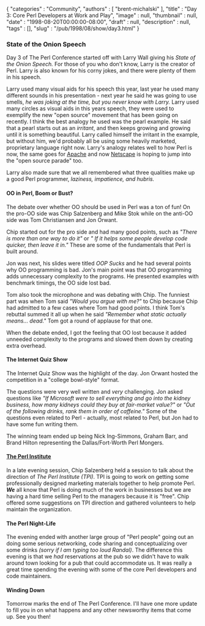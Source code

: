 {
   "categories" : "Community",
   "authors" : [
      "brent-michalski"
   ],
   "title" : "Day 3: Core Perl Developers at Work and Play",
   "image" : null,
   "thumbnail" : null,
   "date" : "1998-08-20T00:00:00-08:00",
   "draft" : null,
   "description" : null,
   "tags" : [],
   "slug" : "/pub/1998/08/show/day3.html"
}



### State of the Onion Speech

Day 3 of The Perl Conference started off with Larry Wall giving his *State of the Onion Speech.* For those of you who don't know, Larry is the creator of Perl. Larry is also known for his corny jokes, and there were plenty of them in his speech.

Larry used many visual aids for his speech this year, last year he used many different sounds in his presentation - next year he said he was going to use smells, *he was joking at the time, but you never know with Larry.* Larry used many circles as visual aids in this years speech, they were used to exemplify the new "open source" movement that has been going on recently. I think the best analogy he used was the pearl example. He said that a pearl starts out as an *irritant*, and then keeps growing and growing until it is something beautiful. Larry called himself the irritant in the example, but without him, we'd probably all be using some heavily marketed, proprietary language right now. Larry's analogy relates well to how Perl is now, the same goes for [Apache](http://www.apache.org) and now [Netscape](http://www.netscape.com) is hoping to jump into the "open source parade" too.

Larry also made sure that we all remembered what three qualities make up a good Perl programmer, *laziness, impatience, and hubris.*

#### OO in Perl, Boom or Bust?

The debate over whether OO should be used in Perl was a ton of fun! On the pro-OO side was Chip Salzenberg and Mike Stok while on the anti-OO side was Tom Christiansen and Jon Orwant.

Chip started out for the pro side and had many good points, such as *"There is more than one way to do it"* or *" If it helps some people develop code quicker, then leave it in."* These are some of the fundamentals that Perl is built around.

Jon was next, his slides were titled *OOP Sucks* and he had several points why OO programming is bad. Jon's main point was that OO programming adds unnecessary complexity to the programs. He presented examples with benchmark timings, the OO side lost bad.

Tom also took the microphone and was debating with Chip. The funniest part was when Tom said *"Would you argue with me?"* to Chip because Chip had admitted to a few cases where Tom had good points. I think Tom's rebuttal summed it all up when he said *"Remember what static actually means... dead."* Tom got a round of applause for that one.

When the debate ended, I got the feeling that OO lost because it added unneeded complexity to the programs and slowed them down by creating extra overhead.

#### The Internet Quiz Show

The Internet Quiz Show was the highlight of the day. Jon Orwant hosted the competition in a "college bowl-style" format.

The questions were very well written and *very* challenging. Jon asked questions like *"If Microsoft were to sell everything and go into the kidney business, how many kidneys could they buy at fair-market value?"* or *"Out of the following drinks, rank them in order of caffeine."* Some of the questions even related to Perl - actually, most related to Perl, but Jon had to have some fun writing them.

The winning team ended up being Nick Ing-Simmons, Graham Barr, and Brand Hilton representing the Dallas/Fort-Worth Perl Mongers.

#### [The Perl Institute](http://www.perl.org)

In a late evening session, Chip Salzenberg held a session to talk about the direction of *The Perl Institute (TPI)*. TPI is going to work on getting some professionally designed marketing materials together to help promote Perl. ***We*** all know that Perl is doing much of the work in businesses but we are having a hard time selling Perl to the managers because it is "free". Chip offered some suggestions on TPI direction and gathered volunteers to help maintain the organization.

#### The Perl Night-Life

The evening ended with another large group of "Perl people" going out an doing some serious networking, code sharing and conceptualizing over some drinks *(sorry if I am typing too loud Randal)*. The difference this evening is that we *had* reservations at the pub so we didn't have to walk around town looking for a pub that could accommodate us. It was really a great time spending the evening with some of the core Perl developers and code maintainers.

#### Winding Down

Tomorrow marks the end of The Perl Conference. I'll have one more update to fill you in on what happens and any other newsworthy items that come up. See you then!

